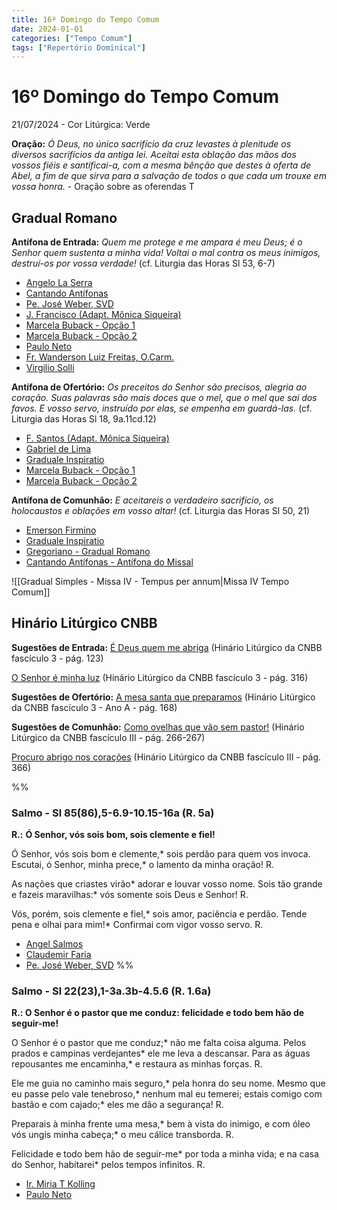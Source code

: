 ```yaml
---
title: 16º Domingo do Tempo Comum
date: 2024-01-01
categories: ["Tempo Comum"]
tags: ["Repertório Dominical"]
---
```


# 16º Domingo do Tempo Comum
21/07/2024 - Cor Litúrgica: Verde

**Oração:** *Ó Deus, no único sacrifício da cruz levastes à plenitude os diversos sacrifícios da antiga lei. Aceitai esta oblação das mãos dos vossos fiéis e santificai-a, com a mesma bênção que destes à oferta de Abel, a fim de que sirva para a salvação de todos o que cada um trouxe em vossa honra.* - Oração sobre as oferendas
T
## Gradual Romano
**Antífona de Entrada:** *Quem me protege e me ampara é meu Deus; é o Senhor quem sustenta a minha vida! Voltai o mal contra os meus inimigos, destruí-os por vossa verdade!* (cf. Liturgia das Horas Sl 53, 6-7)
- [Angelo La Serra](https://youtu.be/yeuBKm59ggg)
- [Cantando Antífonas](https://youtu.be/jfGLU1mswIo?si=1mpUGWCp8zgR0orI)
- [Pe. José Weber, SVD](https://youtu.be/Bf1qgZrlKII)
- [J. Francisco (Adapt. Mônica Siqueira)](https://youtu.be/BuuKKoSUz-A)
- [Marcela Buback - Opção 1](https://youtu.be/cA706nH25kw)
- [Marcela Buback - Opção 2](https://youtu.be/hfQf7Vhq_C4)
- [Paulo Neto](https://youtu.be/bYUnkZOmi_0?si=FY5sqVm5jlfrsRDa)
- [Fr. Wanderson Luiz Freitas, O.Carm.](https://youtu.be/NP2rn-Sgxz8)
- [Virgilio Solli](https://youtu.be/MsmIvT0FoJA?si=CXZDR7EtJMWpZ6zP)

**Antífona de Ofertório:** *Os preceitos do Senhor são precisos, alegria ao coração. Suas palavras são mais doces que o mel, que o mel que sai dos favos. E vosso servo, instruído por elas, se empenha em guardá-las.* (cf. Liturgia das Horas Sl 18, 9a.11cd.12)
- [F. Santos (Adapt. Mônica Siqueira)](https://youtu.be/R_v-3i18aFk)
- [Gabriel de Lima](https://youtu.be/QRoWRSe3nlI)
- [Graduale Inspiratio](https://youtu.be/42AhUQdWG3Y)
- [Marcela Buback - Opção 1](https://youtu.be/T-nx-0HBbgI)
- [Marcela Buback - Opção 2](https://youtu.be/LpLISkk8PFQ)

**Antífona de Comunhão:** *E aceitareis o verdadeiro sacrifício, os holocaustos e oblações em vosso altar!* (cf. Liturgia das Horas Sl 50, 21)
- [Emerson Firmino](https://youtu.be/8u8EGqiGeos?si=AVSAfZpqspSf1LXM)
- [Graduale Inspiratio](https://youtu.be/xuUFtSZtNmE?si=LS5SUbg-kVOunaR9)
- [Gregoriano - Gradual Romano](https://youtu.be/PLfPeC3p3r8)
- [Cantando Antífonas - Antífona do Missal](https://youtu.be/9sWSscrqzSo)

![[Gradual Simples - Missa IV - Tempus per annum|Missa IV Tempo Comum]]

## Hinário Litúrgico CNBB
**Sugestões de Entrada:** 
[É Deus quem me abriga](https://youtu.be/L0B3I-jBjmE)
(Hinário Litúrgico da CNBB fascículo 3 - pág. 123)

[O Senhor é minha luz](https://youtu.be/iKpSOOOE8Ek)
(Hinário Litúrgico da CNBB fascículo 3 - pág. 316)

**Sugestões de Ofertório:**
[A mesa santa que preparamos](https://youtu.be/fAwJmNIgkaM)
(Hinário Litúrgico da CNBB fascículo 3 - Ano A - pág. 168)

**Sugestões de Comunhão:**
[Como ovelhas que vão sem pastor!](https://youtu.be/I3wuR4FX3qo?si=6ZLy-kMLSXJEgQ8t)
(Hinário Litúrgico da CNBB fascículo III - pág. 266-267)

[Procuro abrigo nos corações](https://youtu.be/JjXhrukMk38?si=tpIW_hqBKim-2dtF)
(Hinário Litúrgico da CNBB fascículo III - pág. 366)

%%
### Salmo - Sl 85(86),5-6.9-10.15-16a (R. 5a)

**R.:** **Ó Senhor, vós sois bom, sois clemente e fiel!**

Ó Senhor, vós sois bom e clemente,*
sois perdão para quem vos invoca.
Escutai, ó Senhor, minha prece,*
o lamento da minha oração! R.

As nações que criastes virão*
adorar e louvar vosso nome.
Sois tão grande e fazeis maravilhas:*
vós somente sois Deus e Senhor! R.

Vós, porém, sois clemente e fiel,*
sois amor, paciência e perdão.
Tende pena e olhai para mim!*
Confirmai com vigor vosso servo. R.
- [Angel Salmos](https://youtu.be/VKd5KXwyPH4)
- [Claudemir Faria](https://youtu.be/Ed2iReOyiQE)
- [Pe. José Weber, SVD](https://youtu.be/G5Akp4YRogQ)
%%

### Salmo - Sl 22(23),1-3a.3b-4.5.6 (R. 1.6a)

**R.: O Senhor é o pastor que me conduz: felicidade e todo bem hão de seguir-me!**

O Senhor é o pastor que me conduz;\*
não me falta coisa alguma.
Pelos prados e campinas verdejantes\*
ele me leva a descansar.
Para as águas repousantes me encaminha,\*
e restaura as minhas forças. R.

Ele me guia no caminho mais seguro,\*
pela honra do seu nome.
Mesmo que eu passe pelo vale tenebroso,\*
nenhum mal eu temerei;
estais comigo com bastão e com cajado;\*
eles me dão a segurança! R.

Preparais à minha frente uma mesa,\*
bem à vista do inimigo,
e com óleo vós ungis minha cabeça;\*
o meu cálice transborda. R.

Felicidade e todo bem hão de seguir-me\*
por toda a minha vida;
e na casa do Senhor, habitarei\*
pelos tempos infinitos. R.
- [Ir. Miria T Kolling](https://youtu.be/EaPXQwf5o8I?si=4rzR2A_eNFiJTCoR)
- [Paulo Neto](https://youtu.be/ewrGTzxTwlM?si=EZujUiMMCQpAB0uQ)
